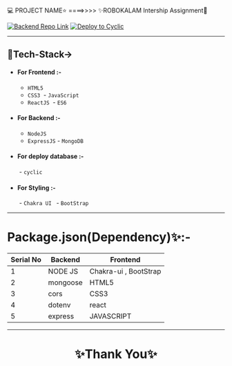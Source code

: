  💻 PROJECT NAME⭐ ====>>>> ✨ROBOKALAM Intership Assignment💫
<br>

 
[![Backend Repo Link](https://img.shields.io/badge/Backend_Repo_Link-0A66C2?style=for-the-badge&logo=github&logoColor=#FF7139)](https://github.com/mrprincesingh/internlive)
[![Deploy to Cyclic](https://img.shields.io/badge/Deployed_Cyclic_Link-0A66C2?style=for-the-badge&logo=ko-fi&logoColor=white)](https://clear-hare-sombrero.cyclic.app/)


---


## 💫Tech-Stack->

- #### For Frontend :-
   - `HTML5`
  - `CSS3`
  - `JavaScript `
  - `ReactJS`
   - `ES6 `

- #### For Backend :-
   - `NodeJS`
   - `ExpressJS`
   - `MongoDB `

- #### For deploy database :- 
   - `cyclic `

- #### For Styling :-  
   - `Chakra UI `
   - `BootStrap `



---

# Package.json(Dependency)✨:-

 | Serial No            | Backend                      |  Frontend      |
| ----------------- | -------------------|------------------------ |
| 1 | NODE JS |   Chakra-ui , BootStrap|
| 2 | mongoose |  HTML5 |
| 3 | cors |   CSS3  |
| 4 | dotenv |  react|
| 5 | express | JAVASCRIPT |


---



<h1 align="center">✨Thank You✨</h1>
